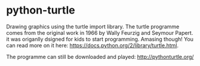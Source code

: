# python-turtle
Drawing graphics using the turtle import library. The turtle programme comes from the original work in 1966 by Wally Feurzig and Seymour Papert. it was origanlly dsigned for kids to start programming.
Amasing though! You can read more on it here: https://docs.python.org/2/library/turtle.html. 

The programme can still be downloaded and played: http://pythonturtle.org/
